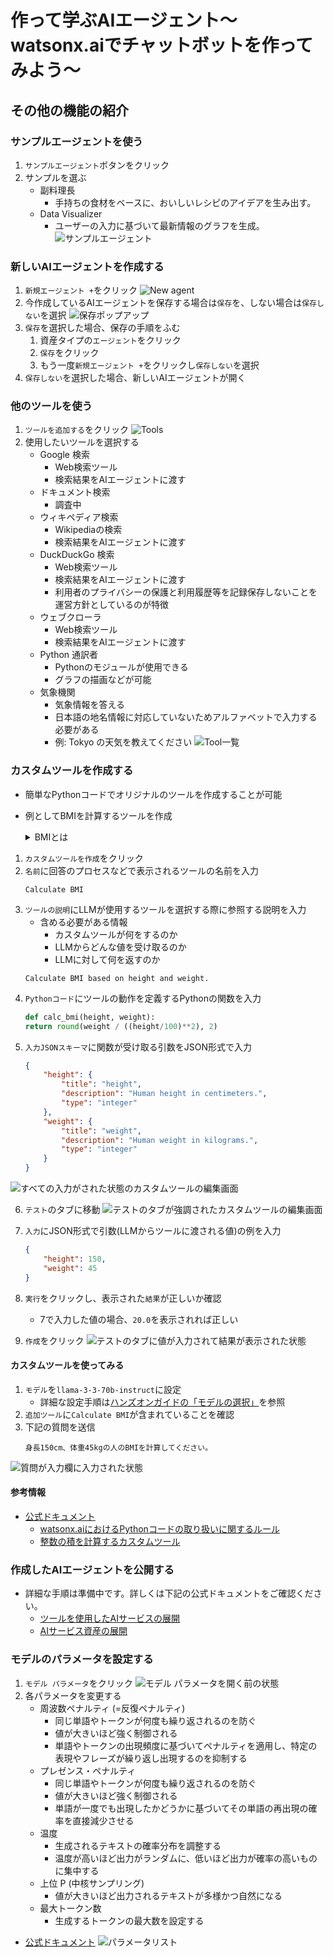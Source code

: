 # 作って学ぶAIエージェント〜watsonx.aiでチャットボットを作ってみよう〜
## その他の機能の紹介
### サンプルエージェントを使う
1. `サンプルエージェント`ボタンをクリック
2. サンプルを選ぶ
    - 副料理長
        - 手持ちの食材をベースに、おいしいレシピのアイデアを生み出す。
    - Data Visualizer
        - ユーザーの入力に基づいて最新情報のグラフを生成。
![サンプルエージェント](images/2010.png)

### 新しいAIエージェントを作成する
1. `新規エージェント +`をクリック
![New agent](images/2011.png)
2. 今作成しているAIエージェントを保存する場合は`保存`を、しない場合は`保存しない`を選択
![保存ポップアップ](images/2020.png)
3. `保存`を選択した場合、保存の手順をふむ
    1. 資産タイプの`エージェント`をクリック
    2. `保存`をクリック
    3. もう一度`新規エージェント +`をクリックし`保存しない`を選択
4. `保存しない`を選択した場合、新しいAIエージェントが開く

### 他のツールを使う
1. `ツールを追加する`をクリック
![Tools](images/2030.png)
2. 使用したいツールを選択する
    - Google 検索
        - Web検索ツール
        - 検索結果をAIエージェントに渡す
    - ドキュメント検索
        - 調査中
    - ウィキペディア検索
        - Wikipediaの検索
        - 検索結果をAIエージェントに渡す
    - DuckDuckGo 検索
        - Web検索ツール
        - 検索結果をAIエージェントに渡す
        - 利用者のプライバシーの保護と利用履歴等を記録保存しないことを運営方針としているのが特徴
    - ウェブクローラ
        - Web検索ツール
        - 検索結果をAIエージェントに渡す
    - Python 通訳者
        - Pythonのモジュールが使用できる
        - グラフの描画などが可能
    - 気象機関
        - 気象情報を答える
        - 日本語の地名情報に対応していないためアルファベットで入力する必要がある
        - 例: Tokyo の天気を教えてください
![Tool一覧](images/2040.png)
<!-- 上記画像Pythonが復活し次第差し替え -->

<!-- 下記セクションの画像Pythonが復活し次第差し替え -->
### カスタムツールを作成する
- 簡単なPythonコードでオリジナルのツールを作成することが可能
- 例としてBMIを計算するツールを作成
    <details><summary>BMIとは</summary>

    - Body Mass Indexの略で肥満度を表す指数
    </details>

1. `カスタムツールを作成`をクリック
2. `名前`に回答のプロセスなどで表示されるツールの名前を入力
    ```
    Calculate BMI
    ```
3. `ツールの説明`にLLMが使用するツールを選択する際に参照する説明を入力
    - 含める必要がある情報
        - カスタムツールが何をするのか
        - LLMからどんな値を受け取るのか
        - LLMに対して何を返すのか
    ```
    Calculate BMI based on height and weight.
    ```
4. `Pythonコード`にツールの動作を定義するPythonの関数を入力
    ```Python
    def calc_bmi(height, weight):
    return round(weight / ((height/100)**2), 2)
    ```
5. `入力JSONスキーマ`に関数が受け取る引数をJSON形式で入力
    ```JSON
    {
        "height": {
            "title": "height",
            "description": "Human height in centimeters.",
            "type": "integer"
        },
        "weight": {
            "title": "weight",
            "description": "Human weight in kilograms.",
            "type": "integer"
        }
    }
    ```
![すべての入力がされた状態のカスタムツールの編集画面](images/2050.png)

6. `テスト`のタブに移動
![テストのタブが強調されたカスタムツールの編集画面](images/2060.png)

7. `入力`にJSON形式で引数(LLMからツールに渡される値)の例を入力
    ```JSON
    {
        "height": 150,
        "weight": 45
    }
    ```
8. `実行`をクリックし、表示された`結果`が正しいか確認
    - 7で入力した値の場合、`20.0`を表示されれば正しい
9. `作成`をクリック
![テストのタブに値が入力されて結果が表示された状態](images/2070.png)

#### カスタムツールを使ってみる
1. `モデル`を`llama-3-3-70b-instruct`に設定
    - 詳細な設定手順は[ハンズオンガイドの「モデルの選択」](hands_on_guide.md#モデルの選択-1)を参照
2. `追加ツール`に`Calculate BMI`が含まれていることを確認
3. 下記の質問を送信
    ```
    身長150cm、体重45kgの人のBMIを計算してください。
    ```
![質問が入力欄に入力された状態](images/2080.png)
<!-- 
4. 回答例
![どうしてこんな答えが返ってきたのだろう？が開いた状態](images/2090.png)
![アコーディオンメニューの一番上が開いた状態](images/2100.png) -->

#### 参考情報
- [公式ドキュメント](https://dataplatform.cloud.ibm.com/docs/content/wsj/analyze-data/fm-agent-custom-tool.html?context=wx&locale=ja&audience=wdp)
    - [watsonx.aiにおけるPythonコードの取り扱いに関するルール](https://dataplatform.cloud.ibm.com/docs/content/wsj/analyze-data/fm-agent-custom-tool.html?context=wx&audience=wdp#py-func-specs)
    - [整数の積を計算するカスタムツール](https://dataplatform.cloud.ibm.com/docs/content/wsj/analyze-data/fm-agent-custom-tool.html?context=wx&audience=wdp#example-of-a-custom-tool-created-in-agent-lab)


### 作成したAIエージェントを公開する
- 詳細な手順は準備中です。詳しくは下記の公式ドキュメントをご確認ください。
    - [ツールを使用したAIサービスの展開](https://dataplatform.cloud.ibm.com/docs/content/wsj/analyze-data/ai-services-tools.html?context=wx&locale=ja&audience=wdp)
    - [AIサービス資産の展開](https://dataplatform.cloud.ibm.com/docs/content/wsj/analyze-data/ai-services-deploy.html?context=wx&locale=ja&audience=wdp)

### モデルのパラメータを設定する
1. `モデル パラメータ`をクリック
![モデル パラメータを開く前の状態](images/2110.png)
2. 各パラメータを変更する
    - 周波数ペナルティ (=反復ペナルティ)
        - 同じ単語やトークンが何度も繰り返されるのを防ぐ
        - 値が大きいほど強く制御される
        - 単語やトークンの出現頻度に基づいてペナルティを適用し、特定の表現やフレーズが繰り返し出現するのを抑制する
    - プレゼンス・ペナルティ
        - 同じ単語やトークンが何度も繰り返されるのを防ぐ
        - 値が大きいほど強く制御される
        - 単語が一度でも出現したかどうかに基づいてその単語の再出現の確率を直接減少させる
    - 温度
        - 生成されるテキストの確率分布を調整する
        - 温度が高いほど出力がランダムに、低いほど出力が確率の高いものに集中する
    - 上位 P (中核サンプリング)
        - 値が大きいほど出力されるテキストが多様かつ自然になる
    - 最大トークン数
        - 生成するトークンの最大数を設定する
- [公式ドキュメント](https://dataplatform.cloud.ibm.com/docs/content/wsj/analyze-data/fm-agent-lab.html?context=wx&locale=ja&audience=wdp#model)
![パラメータリスト](images/2120.png)
